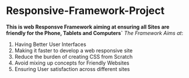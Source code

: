 # Responsive-Framework-Project
**This is web Responsve Framework aiming at ensuring all Sites are friendly for the Phone, Tablets and Computers`**
_The Framework Aims at_:

1. Having Better User Interfaces
2. Making it faster to develop a web responsive site
3. Reduce the burden of creating CSS from Scratch
4. Avoid mixing up concepts for Friendly Websites
5. Ensuring User satisfaction across different sites
